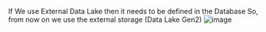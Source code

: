 If We use External Data Lake then it needs to be defined in the Database
So, from now on we use the external storage (Data Lake Gen2)
![image](https://github.com/user-attachments/assets/06f7a97c-986f-4beb-979a-ff8defc8e741)
